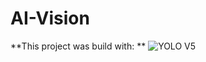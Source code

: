 # AI-Vision

**This project was build with: **
![YOLO V5](https://lambdalabs.com/hubfs/static/images/cloud/YOLOv5_banner-1799x309.svg)
